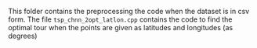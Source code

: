 This folder contains the preprocessing the code when the dataset is in csv form.
The file ```tsp_chnn_2opt_latlon.cpp```  contains the code to find the optimal tour when the points are given as latitudes and longitudes (as degrees)
